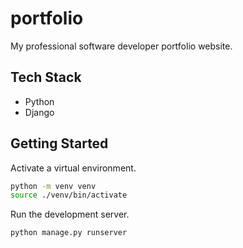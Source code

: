 # portfolio

My professional software developer portfolio website.

## Tech Stack

- Python
- Django

## Getting Started

Activate a virtual environment.

```bash
python -m venv venv
source ./venv/bin/activate
```

Run the development server.

```bash
python manage.py runserver
```

